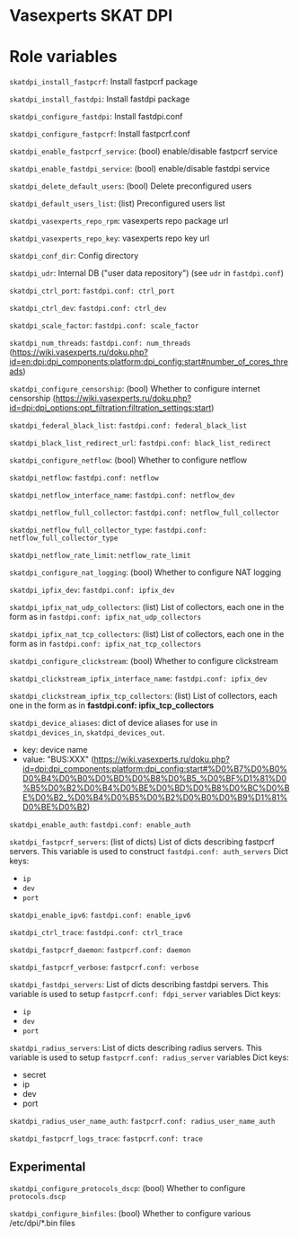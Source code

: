 # Vasexperts SKAT DPI

# Role variables


`skatdpi_install_fastpcrf`: Install fastpcrf package

`skatdpi_install_fastdpi`: Install fastdpi  package

`skatdpi_configure_fastdpi`: Install fastdpi.conf

`skatdpi_configure_fastpcrf`: Install fastpcrf.conf

`skatdpi_enable_fastpcrf_service`: (bool) enable/disable fastpcrf service

`skatdpi_enable_fastdpi_service`: (bool) enable/disable fastdpi service

`skatdpi_delete_default_users`: (bool) Delete preconfigured users

`skatdpi_default_users_list`: (list) Preconfigured users list

`skatdpi_vasexperts_repo_rpm`: vasexperts repo package url

`skatdpi_vasexperts_repo_key`: vasexperts repo key url

`skatdpi_conf_dir`: Config directory

`skatdpi_udr`: Internal DB ("user data repository") (see `udr` in `fastdpi.conf`)

`skatdpi_ctrl_port`: `fastdpi.conf: ctrl_port` 

`skatdpi_ctrl_dev`: `fastdpi.conf: ctrl_dev`

`skatdpi_scale_factor`: `fastdpi.conf: scale_factor`

`skatdpi_num_threads`: `fastdpi.conf: num_threads` (https://wiki.vasexperts.ru/doku.php?id=en:dpi:dpi_components:platform:dpi_config:start#number_of_cores_threads)

`skatdpi_configure_censorship`: (bool) Whether to configure internet censorship (https://wiki.vasexperts.ru/doku.php?id=dpi:dpi_options:opt_filtration:filtration_settings:start)

`skatdpi_federal_black_list`: `fastdpi.conf: federal_black_list`

`skatdpi_black_list_redirect_url`: `fastdpi.conf: black_list_redirect`

`skatdpi_configure_netflow`: (bool) Whether to configure netflow

`skatdpi_netflow`: `fastdpi.conf: netflow`

`skatdpi_netflow_interface_name`: `fastdpi.conf: netflow_dev`

`skatdpi_netflow_full_collector`: `fastdpi.conf: netflow_full_collector`

`skatdpi_netflow_full_collector_type`: `fastdpi.conf: netflow_full_collector_type`

`skatdpi_netflow_rate_limit`: `netflow_rate_limit`

`skatdpi_configure_nat_logging`: (bool) Whether to configure NAT logging

`skatdpi_ipfix_dev`: `fastdpi.conf: ipfix_dev`

`skatdpi_ipfix_nat_udp_collectors`: (list) List of collectors, each one in the form as in `fastdpi.conf: ipfix_nat_udp_collectors`

`skatdpi_ipfix_nat_tcp_collectors`: (list) List of collectors, each one in the form as in `fastdpi.conf: ipfix_nat_tcp_collectors`

`skatdpi_configure_clickstream`: (bool) Whether to configure clickstream

`skatdpi_clickstream_ipfix_interface_name`: `fastdpi.conf: ipfix_dev`

`skatdpi_clickstream_ipfix_tcp_collectors`: (list) List of collectors, each one in the form as in **fastdpi.conf: ipfix_tcp_collectors**

`skatdpi_device_aliases`: dict of device aliases for use in `skatdpi_devices_in`, `skatdpi_devices_out`.
* key: device name
* value: "BUS:XXX" (https://wiki.vasexperts.ru/doku.php?id=dpi:dpi_components:platform:dpi_config:start#%D0%B7%D0%B0%D0%B4%D0%B0%D0%BD%D0%B8%D0%B5_%D0%BF%D1%81%D0%B5%D0%B2%D0%B4%D0%BE%D0%BD%D0%B8%D0%BC%D0%BE%D0%B2_%D0%B4%D0%B5%D0%B2%D0%B0%D0%B9%D1%81%D0%BE%D0%B2)

`skatdpi_enable_auth`: `fastdpi.conf: enable_auth`

`skatdpi_fastpcrf_servers`: (list of dicts) List of dicts describing fastpcrf servers. This variable is used to construct `fastdpi.conf: auth_servers`
Dict keys:
* `ip`
* `dev`
* `port`

`skatdpi_enable_ipv6`: `fastdpi.conf: enable_ipv6`

`skatdpi_ctrl_trace`: `fastdpi.conf: ctrl_trace`

`skatdpi_fastpcrf_daemon`: `fastpcrf.conf: daemon`

`skatdpi_fastpcrf_verbose`: `fastpcrf.conf: verbose`

`skatdpi_fastdpi_servers`: List of dicts describing fastdpi servers. This variable is used to setup `fastpcrf.conf: fdpi_server` variables
Dict keys:
* `ip`
* `dev`
* `port`
  
`skatdpi_radius_servers`: List of dicts describing radius servers. This variable is used to setup `fastpcrf.conf: radius_server` variables
Dict keys:
* secret
* ip
* dev
* port

`skatdpi_radius_user_name_auth`: `fastpcrf.conf: radius_user_name_auth`

`skatdpi_fastpcrf_logs_trace`: `fastpcrf.conf: trace`

## Experimental

`skatdpi_configure_protocols_dscp`: (bool) Whether to configure `protocols.dscp`

`skatdpi_configure_binfiles`: (bool) Whether to configure various /etc/dpi/*.bin files
